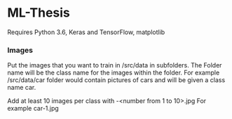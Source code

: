 # ML-Thesis

Requires Python 3.6, Keras and TensorFlow, matplotlib

### Images
Put the images that you want to train in /src/data in subfolders. The Folder name will be the class name for the images within the folder.
For example /src/data/car folder would contain pictures of cars and will be given a class name car.

Add at least 10 images per class with <class name>-<number from 1 to 10>.jpg
For example car-1.jpg
